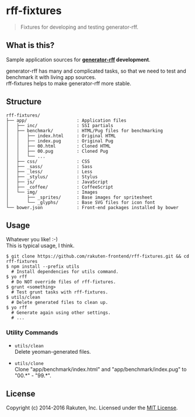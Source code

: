 # rff-fixtures

> Fixtures for developing and testing generator-rff.

## What is this?
Sample application sources for **[generator-rff](https://github.com/rakuten-frontend/generator-rff) development**.

generator-rff has many and complicated tasks, so that we need to test and benchmark it with living app sources.  
rff-fixtures helps to make generator-rff more stable.

## Structure
```
rff-fixtures/
├── app/                   : Application files
│   ├── inc/               : SSI partials
│   ├── benchmark/         : HTML/Pug files for benchmarking
│   │   ├── index.html     : Original HTML
│   │   ├── index.pug      : Original Pug
│   │   ├── 00.html        : Cloned HTML
│   │   ├── 00.pug         : Cloned Pug
│   │   └── ...
│   ├── css/               : CSS
│   ├── _sass/             : Sass
│   ├── _less/             : Less
│   ├── _stylus/           : Stylus
│   ├── js/                : JavaScript
│   ├── _coffee/           : CoffeeScript
│   └── img/               : Images
│       ├── _sprites/      : Base images for spritesheet
│       └── _glyphs/       : Base SVG files for icon font
└── bower.json             : Front-end packages installed by bower
```

## Usage
Whatever you like! :-)  
This is typical usage, I think.

```shell
$ git clone https://github.com/rakuten-frontend/rff-fixtures.git && cd rff-fixtures
$ npm install --prefix utils
  # Install dependencies for utils command.
$ yo rff
  # Do NOT override files of rff-fixtures.
$ grunt <something>
  # Test grunt tasks with rff-fixtures.
$ utils/clean
  # Delete generated files to clean up.
$ yo rff
  # Generate again using other settings.
  # ...
```

### Utility Commands
* `utils/clean`  
  Delete yeoman-generated files.

* `utils/clone`  
  Clone "app/benchmark/index.html" and "app/benchmark/index.pug" to "00.\*" - "99.\*".

## License
Copyright (c) 2014-2016 Rakuten, Inc.
Licensed under the [MIT License](LICENSE).
